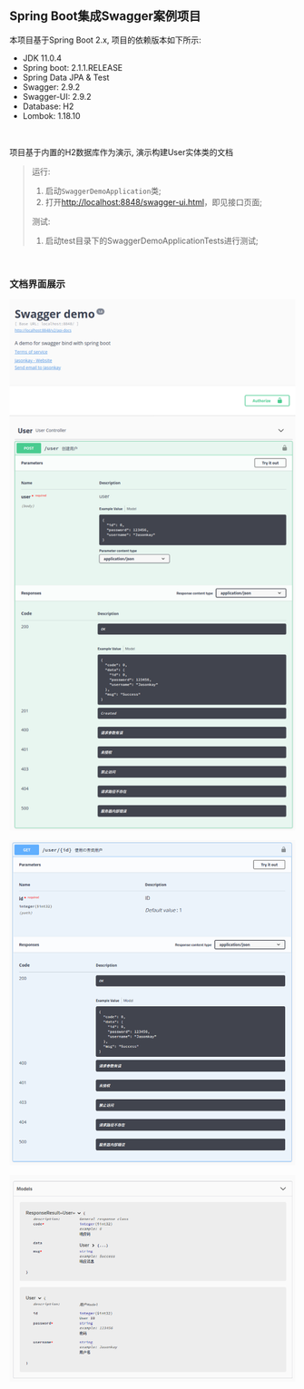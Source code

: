 ## Spring Boot集成Swagger案例项目

本项目基于Spring Boot 2.x, 项目的依赖版本如下所示:

-   JDK 11.0.4
-   Spring boot: 2.1.1.RELEASE
-   Spring Data JPA & Test
-   Swagger: 2.9.2
-   Swagger-UI: 2.9.2
-   Database: H2
-   Lombok: 1.18.10

<br/>

项目基于内置的H2数据库作为演示, 演示构建User实体类的文档

> 运行:
>
> 1. 启动`SwaggerDemoApplication`类;
> 2. 打开[http://localhost:8848/swagger-ui.html](http://localhost:8801/swagger-;ui.html)，即见接口页面;
>
> 测试:
>
> 1.  启动test目录下的SwaggerDemoApplicationTests进行测试;

<br/>

### 文档界面展示

![swaggerDemo1.png](https://raw.githubusercontent.com/JasonkayZK/blog_static/master/images/swaggerDemo1.png)

![swaggerDemo2.png](https://raw.githubusercontent.com/JasonkayZK/blog_static/master/images/swaggerDemo2.png)

![swaggerDemo3.png](https://raw.githubusercontent.com/JasonkayZK/blog_static/master/images/swaggerDemo3.png)